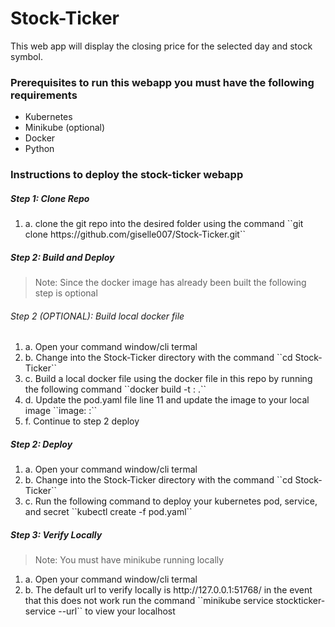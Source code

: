 # Stock-Ticker
This web app will display the closing price for the selected day and stock symbol. 


### Prerequisites to run this webapp you must have the following requirements
- Kubernetes
- Minikube (optional)
- Docker
- Python

### Instructions to deploy the stock-ticker webapp
##### Step 1: Clone Repo
<ol>
<li>a. clone the git repo into the desired folder using the command ``git clone https://github.com/giselle007/Stock-Ticker.git``</li>
</ol>

##### Step 2: Build and Deploy

>Note: Since the docker image has already been built the following step is optional

###### Step 2 (OPTIONAL): Build local docker file
<ol>
<li>a. Open your command window/cli termal</li>
<li>b. Change into the Stock-Ticker directory with the command ``cd Stock-Ticker``</li>
<li>c. Build a local docker file using the docker file in this repo by running the following command ``docker build -t <IMAGE_NAME>:<IMAGE_VERSION> .``</li>
<li>d. Update the pod.yaml file line 11 and update the image to your local image ``image: <IMAGE_NAME>:<IMAGE_VERSION>``</li>
<li>f. Continue to step 2 deploy</li>
</ol>
  
##### Step 2: Deploy
<ol>
<li>a. Open your command window/cli termal</li>
<li>b. Change into the Stock-Ticker directory with the command ``cd Stock-Ticker``</li>
<li>c. Run the following command to deploy your kubernetes pod, service, and secret ``kubectl create -f pod.yaml``</li>
</ol>
  
##### Step 3: Verify Locally
>Note: You must have minikube running locally
<ol>
<li>a. Open your command window/cli termal</li>
<li>b. The default url to verify locally is http://127.0.0.1:51768/ in the event that this does not work run the command ``minikube service stockticker-service --url`` to view your localhost</li>
</ol>

